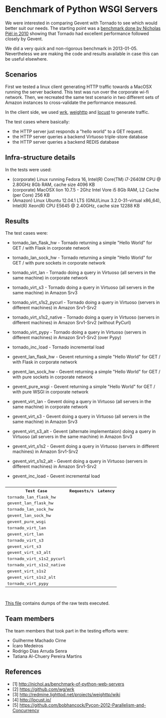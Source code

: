 Benchmark of Python WSGI Servers
================================

We were interested in comparing Gevent with Tornado to see which would better suit our needs.
The starting point was a [benchmark  done by Nicholas Piël in 2010](http://nichol.as/benchmark-of-python-web-servers)
showing that Tornado had excellent performance followed closely by Gevent.

We did a very quick and non-rigorous benchmark in 2013-01-05.
Nevertheless we are making the code and results available in case this can be useful elsewhere.


Scenarios
---------

First we tested a linux client generating HTTP traffic towards a MacOSX running the server backend. 
This test was run over the corporate wi-fi network.
Then, we recreated the same test scenario in two different sets of Amazon instances to cross-validate the performance 
measured.

In the client side, we used [wrk](https://github.com/wg/wrk), 
[weighttp](http://redmine.lighttpd.net/projects/weighttp/wiki) and 
[locust](http://locust.io/) to generate traffic.

The test cases where basically: 
  - the HTTP server just responds a "hello world" to a GET request.
  - the HTTP server queries a backend Virtuoso triple-store database 
  - the HTTP server queries a backend REDIS database

Infra-structure details
-----------------------

In the tests were used:
 * (corporate) Linux running Fedora 16, Intel(R) Core(TM) i7-2640M CPU @ 2.80GHz 8Gb RAM, cache size 4096 KB 
 * (corporate) MacOSX lion 10.7.5 - 2Ghz Intel Vore i5 8Gb RAM, L2 Cache (per Core) 256 KB
 * (Amazon)  Linux Ubuntu 12.04.1 LTS (GNU/Linux 3.2.0-31-virtual x86_64), Intel(R) Xeon(R) CPU E5645  @ 2.40GHz, cache size 12288 KB 


Results
--------

The test cases were:

 * tornado_lan_flask_hw - Tornado returning a simple "Hello World" for GET /  with Flask in corporate network
 * tornado_lan_sock_hw - Tornado returning a simple "Hello World" for GET /  with pure sockets in corporate network 
 * tornado_virt_lan - Tornado doing a query in Virtuoso (all servers in the same machine) in corporate network
 * tornado_virt_s3 - Tornado doing a query in Virtuoso (all servers in the same machine) in Amazon Srv3
 * tornado_virt_s1s2_pycurl - Tornado doing a query in Virtuoso (servers in different machines) in Amazon Srv1-Srv2
 * tornado_virt_s1s2_native - Tornado doing a query in Virtuoso (servers in different machines) in Amazon Srv1-Srv2 (without PyCurl)
 * tornado_virt_pypy - Tornado doing a query in Virtuoso (servers in different machines) in Amazon Srv1-Srv2 (over Pypy)
 * tornado_inc_load - Tornado incremental load

 * gevent_lan_flask_hw - Gevent returning a simple "Hello World" for GET /  with Flask in corporate network
 * gevent_lan_sock_hw - Gevent returning a simple "Hello World" for GET /  with pure sockets in corporate network
 * gevent_pure_wsgi - Gevent returning a simple "Hello World" for GET /  with pure WSGI in corporate network
 * gevent_virt_lan - Gevent doing a query in Virtuoso (all servers in the same machine) in corporate network
 * gevent_virt_s3 - Gevent doing a query in Virtuoso (all servers in the same machine) in Amazon Srv3
 * gevent_virt_s3_alt - Gevent (alternate implementaion) doing a query in Virtuoso (all servers in the same machine) in Amazon Srv3
 * gevent_virt_s1s2 - Gevent doing a query in Virtuoso (servers in different machines) in Amazon Srv1-Srv2 
 * gevent_virt_s1s2_alt - Gevent doing a query in Virtuoso (servers in different machines) in Amazon Srv1-Srv2 
 * gevent_inc_load - Gevent incremental load
 
<pre>
<table>
  <tr>
    <th>Test Case</th> <th>Requests/s</th> <th>Latency</th>
  </tr>
  <tr>
    <td>tornado_lan_flask_hw</td> <td></td> <td></td>
  </tr>
  <tr>
    <td>gevent_lan_flask_hw</td> <td></td> <td></td>
  </tr>
  <tr>
    <td>tornado_lan_sock_hw</td> <td></td> <td></td>
  </tr>
  <tr>
    <td>gevent_lan_sock_hw</td> <td></td> <td></td>
  </tr>
  <tr>
    <td>gevent_pure_wsgi</td> <td></td> <td></td>
  </tr>
  <tr>
    <td>tornado_virt_lan</td> <td></td> <td></td>
  </tr>
  <tr>
    <td>gevent_virt_lan</td> <td></td> <td></td>
  </tr>
  <tr>
    <td>tornado_virt_s3</td> <td></td> <td></td>
  </tr>
  <tr>
    <td>gevent_virt_s3</td> <td></td> <td></td>
  </tr>
  <tr>
    <td>gevent_virt_s3_alt</td> <td></td> <td></td>
  </tr>
  <tr>
    <td>tornado_virt_s1s2_pycurl</td> <td></td> <td></td>
  </tr>
  <tr>
    <td>tornado_virt_s1s2_native</td> <td></td> <td></td>
  </tr>
  <tr>
    <td>gevent_virt_s1s2</td> <td></td> <td></td>
  </tr>
  <tr>
    <td>gevent_virt_s1s2_alt</td> <td></td> <td></td>
  </tr>
  <tr>
    <td>tornado_virt_pypy</td> <td></td> <td></td>
  </tr>
</table>
</pre>

 [This file](https://github.com/globocom/benchmark-python-wsgi/blob/master/Benchmarks.md) contains 
 dumps of the raw tests executed.
 

Team members
------------

The team members that took part in the testing efforts were:

  - Guilherme Machado Cirne
  - Ícaro Medeiros
  - Rodrigo Dias Arruda Senra
  - Tatiana Al-Chuery Pereira Martins

 
References
----------

 * [1] http://nichol.as/benchmark-of-python-web-servers
 * [2] https://github.com/wg/wrk
 * [3] http://redmine.lighttpd.net/projects/weighttp/wiki
 * [4] http://locust.io/
 * [5] https://github.com/bobhancock/Pycon-2012-Parallelism-and-Concurrency

